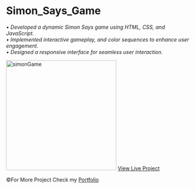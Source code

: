 # Simon_Says_Game
<span><i text-align="left">• Developed a dynamic Simon Says game using HTML, CSS, and JavaScript. <br>
 • Implemented interactive gameplay,  and color sequences to enhance user engagement. <br>
 • Designed a responsive interface for seamless user interaction.</i>

<img src="https://ik.imagekit.io/freshman/ezgif-5-d4bcbfc80baf_9V2NUhxNy.gif?tr=orig-true" alt="simonGame"  height="300px" width="300px" />
<a href="https://ibrahimmallik786.github.io/Simon_Says_Game/" >View Live Project</a>
<p> &copy;For More Project Check my <a href="">Portfolio</a></p>
